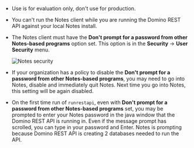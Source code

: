 <!--## Limitations to client use-->

- Use is for evaluation only, don't use for production.
- You can't run the Notes client while you are running the Domino REST API against your local Notes install.
- The Notes client must have the **Don't prompt for a password from other Notes-based programs** option set. This option is in the **Security**&nbsp;&rarr;&nbsp;**User Security** menu.

    ![Notes security](../../../assets/images/NotesSecurity.png)

- If your organization has a policy to disable the **Don't prompt for a password from other Notes-based programs**, you may need to go into Notes, disable and immediately quit Notes. Next time you go into Notes, this setting will be again disabled.
- On the first time run of `runrestapi`, even with **Don't prompt for a password from other Notes-based programs** set, you may be prompted to enter your Notes password in the java window that the Domino REST API is running in. Even if the message prompt has scrolled, you can type in your password and Enter. Notes is prompting because Domino REST API is creating 2 databases needed to run the API.
